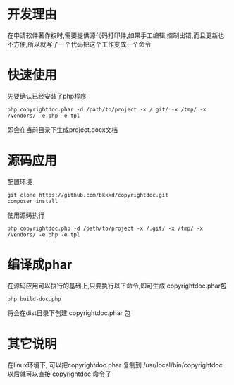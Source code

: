 # 开发理由 #
在申请软件著作权时,需要提供源代码打印件,如果手工编辑,控制出错,而且更新也不方便,所以就写了一个代码把这个工作变成一个命令

# 快速使用 #
先要确认已经安装了php程序

    php copyrightdoc.phar -d /path/to/project -x /.git/ -x /tmp/ -x /vendors/ -e php -e tpl 

即会在当前目录下生成project.docx文档

# 源码应用 # 
配置环境

    git clone https://github.com/bkkkd/copyrightdoc.git
    composer install

使用源码执行

    php copyrightdoc.php -d /path/to/project -x /.git/ -x /tmp/ -x /vendors/ -e php -e tpl 

# 编译成phar #
在源码应用可以执行的基础上,只要执行以下命令,即可生成 copyrightdoc.phar包

    php build-doc.php

将会在dist目录下创建 copyrightdoc.phar 包

# 其它说明 #
在linux环境下,
可以把copyrightdoc.phar 复制到 /usr/local/bin/copyrightdoc 
以后就可以直接 copyrightdoc 命令了
